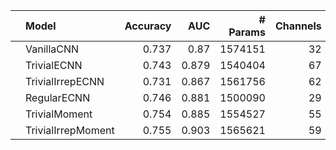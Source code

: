 |    | Model              |   Accuracy |   AUC |   # Params |   Channels |   N Layers |
|:---|:-------------------|-----------:|------:|-----------:|-----------:|-----------:|
|    | VanillaCNN         |      0.737 | 0.87  |    1574151 |         32 |          5 |
|    | TrivialECNN        |      0.743 | 0.879 |    1540404 |         67 |          5 |
|    | TrivialIrrepECNN   |      0.731 | 0.867 |    1561756 |         62 |          5 |
|    | RegularECNN        |      0.746 | 0.881 |    1500090 |         29 |          5 |
|    | TrivialMoment      |      0.754 | 0.885 |    1554527 |         55 |          5 |
|    | TrivialIrrepMoment |      0.755 | 0.903 |    1565621 |         59 |          5 |